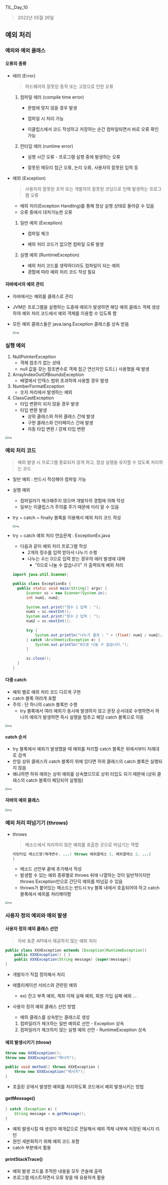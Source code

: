 TIL_Day_10

> 2022년 05월 26일

## 예외 처리

### 예외와 예외 클래스

#### 오류의 종류

- 에러 (Error)

  > 하드웨어의 잘못된 동작 또는 고장으로 인한 오류

  1. 컴파일 에러 (compile time error)

     - 문법에 맞지 않을 경우 발생

     - 컴파일 시 처리 가능

     - 이클립스에서 코드 작성하고 저장하는 순간 컴파일되면서 바로 오류 확인 가능

  2. 런타임 에러 (runtime error)

     - 실행 시간 오류 - 프로그램 실행 중에 발생하는 오류

     - 잘못된 메모리 접근 오류, 논리 오류, 사용자의 잘못된 입력 등

- 예외 (Exception)

  > 사용자의 잘못된 조작 또는 개발자의 잘못된 코딩으로 인해 발생하는 프로그램 오류

  - 예외 처리(Exception Handling)를 통해 정상 실행 상태로 돌아갈 수 있음
  - 오류 중에서 대처가능한 오류

  1. 일반 예외 (Exception)

     - 컴파일 체크

     - 예외 처리 코드가 없으면 컴파일 오류 발생

  2. 실행 예외 (RuntimeException)

     - 예외 처리 코드를 생략하더라도 컴파일이 되는 예외
     - 경험에 따라 예외 처리 코드 작성 필요

#### 자바에서의 예외 관리

- 자바에서는 예외를 클래스로 관리

- JVM은 프로그램을 실행하는 도중에 예외가 발생하면 해당 예외 클래스 객체 생성하여 예외 처리 코드에서 예외 객체를 이용할 수 있도록 함

- 모든 예외 클래스들은 java.lang.Exception 클래스를 상속 받음

  <img src="https://lh4.googleusercontent.com/n8AoyKDVD-rxXkGiLVNL6a3t-z4YSjxXfgoFb9-OfKRbtlU88e9xaflbVkR4yI3BRHYPclmSj_OdUltmlKhtLThFPFSLuFkVxlN3B5WaYebcmElMjM8BGfetaAwPaClZwOMQZhM" alt="img" style="zoom: 50%;" />

### 실행 예외

1. NullPointerException
   - 객체 참조가 없는 상태
   - null 값을 갖는 참조변수로 객체 접근 연산자인 도트(.) 사용했을 때 발생
2. ArrayIndexOutOfBoundsException
   - 배열에서 인덱스 범위 초과하여 사용할 경우 발생
3. NumberFormatException
   - 숫자 처리에서 발생하는 예외
4. ClassCastException
   - 타입 변환이 되지 않을 경우 발생
   - 타입 변환 발생
     - 상위 클래스와 하위 클래스 간에 발생
     - 구현 클래스와 인터페이스 간에 발생
     - 자동 타입 변환 / 강제 타입 변환

<img src="https://lh5.googleusercontent.com/ZHu1-jST3P5QtbJqgdaJEJkJ0_3xC7EFo5kveSuc06KvN-6NIc9XOIIP0czMRYEMc7X6ATQpFb9Y7IDopjlO3SVRg3caaExuRLRf-GDSwYlm6lC9Wos2dPrEkj5giRefid1PYt0" alt="img" style="zoom:50%;" />

### 예외 처리 코드

> 예외 발생 시 프로그램 종료되지 않게 하고, 정상 실행을 유지할 수 있도록 처리하는 코드

- 일반 예외 : 반드시 작성해야 컴파일 가능

- 실행 예외

  - 컴파일러가 체크해주지 않으며 개발자의 경험에 의해 작성
  - 일부는 이클립스가 주의를 주기 때문에 미리 알 수 있음

- try ~ catch ~ finally 블록을 이용해서 예외 처리 코드 작성

  <img src="https://lh3.googleusercontent.com/74e7FFmceFrXtavw1bC1cD5QSwgIPCV6qiOOd2uklP9gFvZnWWH61d-vqpl7eIwEWvAlaWpPoBvezm16XPe2jSoKlUrWo_9iqf23S9pGc03-6xRlGac_SmHQCvbaSpv0LmuHpSw" alt="img" style="zoom: 50%;" />
  
- try ~ catch 예외 처리 연습문제 : ExceptionEx.java

  - 다음과 같이 예외 처리 프로그램 작성
    - 2개의 정수를 입력 받아서 나누기 수행
    - 나누는 수는 0으로 입력 받는 경우의 에러 발생에 대해
      - "0으로 나눌 수 없습니다" 가 출력되게 예외 처리

  ```java
  import java.util.Scanner;
  
  public class ExceptionEx {
  	public static void main(String[] args) {
  		Scanner sc = new Scanner(System.in);
  		int num1, num2;
  		
  		System.out.print("정수 1 입력 : ");
  		num1 = sc.nextInt();
  		System.out.print("정수 2 입력 : ");
  		num2 = sc.nextInt();
  		
  		try {
  			System.out.println("나누기 결과 : " + (float) num1 / num2);
  		} catch (ArithmeticException e) {
  			System.out.println("0으로 나눌 수 없습니다.");
  		}
  		
  		sc.close();
  	}
  }

#### 다중 catch

- 예외 별로 예외 처리 코드 다르게 구현
- catch 블록 여러개 포함
- 주의 : 단 하나의 catch 블록만 수행
  - try 블록에서 여러 예외가 동시에 발생하지 않고 문장 순서대로 수행하면서 하나의 예외가 발생하면 즉시 실행을 멈추고 해당 catch 블록으로 이동

<img src="https://lh6.googleusercontent.com/QL2Vu-aZVoyzWmed3inkmV6IDQ6PsWmbXXEcX3msw96jJhf--AuJYhXMtrAeeRJ2Yo622b79pfAEYCjDQUhkZ9wP4z25A35vqSJ8FqblafiGvxJC-vdDYaeUc5oGIv7WUs1LsWg" alt="img" style="zoom:50%;" />

#### catch 순서

- try 블록에서 예외가 발생했을 때 예외를 처리할 catch 블록은 위에서부터 차례대로 검색
- 만일 상위 클래스의 catch 블록이 위에 있다면 하위 클래스의 catch 블록은 실행되지 않음
- 왜냐하면 하위 예외는 상위 예외를 상속했으므로 상위 타입도 되기 때문에 (상위 클래스의 catch 블록이 해당되어 실행됨)

<img src="https://lh6.googleusercontent.com/iiOeMPgry0PK5GKx1R1Lzc_c7ywzQIL1Oi9h-4hKB3mZSeZZZ0I5OUpLeOds9JsyGvzItur6BRqdmtzjZ7Gd1kWEuNYX1126LhOkJE3Iq9ALWjKgfCNu60KxWY0z9GY_Og3_AA0" alt="img" style="zoom:50%;" />

#### 자바의 예외 클래스

<img src="https://lh3.googleusercontent.com/Jb2qGmvi38CjiLLztqQ95tpywmZDDKu0_Diy8ZrgEjS2JiTDnRP7_QFO5l-aoam4esGUa0aT1FlrhERf8rlnHOckV2ZwVeM9Z0DHP6VEJqpYsgn99GBW-jgWxXYdgvv1DRWGOJo" alt="img" style="zoom:50%;" />

### 예외 처리 떠넘기기 (throws)

- throws

  > 메소드에서 처리하지 않은 예외를 호출한 곳으로 떠넘기는 역할

  ```java
  리턴타입 메소드명(매개변수, ...) throws 예외클래스 1, 예외클래스 2, ...{
  }
  ```

  - 메소드 선언부 끝에 추가해서 작성
  - 발생할 수 있는 예외 종류별로 throws 뒤에 나열하는 것이 일반적이지만 throws Exception만으로 간단히 예외를 떠넘길 수 있음
  - throws가 붙어있는 메소드는 반드시 try 블록 내에서 호출되어야 하고 catch 블록에서 예외를 처리해야함

<img src="https://lh6.googleusercontent.com/BcReUpfXAvhCfyTHhXBXEMgN9DE0L2wv_Hw37cy31n4iPvD7TVCDU6hxYk2NwWFKDf6Rntu3oxn8T8nqN0n6FVMvF39DGduImzDWyuWeKd412_B3Go_lGsoSN7YpfARUt3Zq3AU" alt="img" style="zoom:50%;" />

### 사용자 정의 예외와 예외 발생

#### 사용자 정의 예외 클래스 선언

> 자바 표준 API에서 제공하지 않는 예외 처리

```java
public class XXXException extends [Exception|RuntimeException]{
    public XXXException() { }
    public XXXException(String message) {super(message)}
}
```

- 개발자가 직접 정의해서 처리

- 애플리케이션 서비스와 관련된 예외

  - ex) 잔고 부족 예외, 계좌 이체 실패 예외, 회원 가입 실패 예외 ...

- 사용자 정의 예외 클래스 선언 방법

  - 예외 클래스를 상속받는 클래스로 생성

  1. 컴파일러가 체크하는 일반 예외로 선언 - Exception 상속
  2. 컴파일러가 체크하지 않는 실행 예외 선언 - RuntimeException 상속

#### 예외 발생시키기 (throw)

```java
throw new XXXException();
throw new XXXException("메시지");
```

```java
public void method() throws XXXException {
    throw new XXXException("메시지");
}
```

- 호출된 곳에서 발생한 예외를 처리하도록 코드에서 예외 발생시키는 방법

#### getMessage()

```java
} catch (Exception e) {
    String message = e.getMessage();
}
```

- 예외 발생시킬 때 생성자 매개값으로 전달해서 예외 객체 내부에 저장된 메시지 리턴
- 원인 세분화하기 위해 예외 코드 포함
- catch 부분에서 활용

#### printStackTrace()

- 예외 발생 코드를 추적한 내용을 모두 콘솔에 출력
- 프로그램 테스트하면서 오류 찾을 때 유용하게 활용